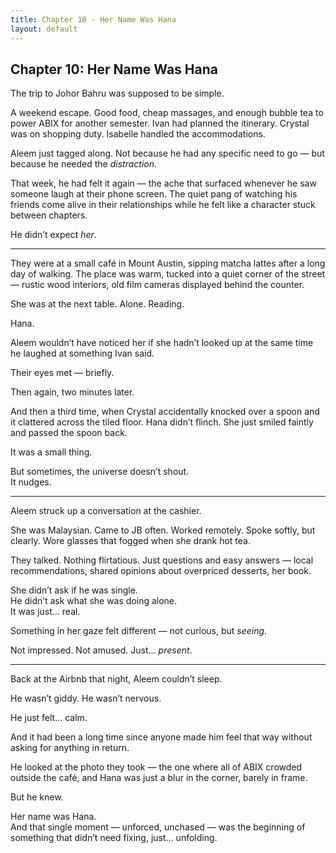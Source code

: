 ```yaml
---
title: Chapter 10 - Her Name Was Hana
layout: default
---
```


## Chapter 10: Her Name Was Hana

The trip to Johor Bahru was supposed to be simple.

A weekend escape. Good food, cheap massages, and enough bubble tea to power ABIX for another semester. Ivan had planned the itinerary. Crystal was on shopping duty. Isabelle handled the accommodations.

Aleem just tagged along. Not because he had any specific need to go — but because he needed the *distraction*.

That week, he had felt it again — the ache that surfaced whenever he saw someone laugh at their phone screen. The quiet pang of watching his friends come alive in their relationships while he felt like a character stuck between chapters.

He didn’t expect *her*.

---

They were at a small café in Mount Austin, sipping matcha lattes after a long day of walking. The place was warm, tucked into a quiet corner of the street — rustic wood interiors, old film cameras displayed behind the counter.

She was at the next table. Alone. Reading.

Hana.

Aleem wouldn’t have noticed her if she hadn’t looked up at the same time he laughed at something Ivan said.

Their eyes met — briefly.

Then again, two minutes later.

And then a third time, when Crystal accidentally knocked over a spoon and it clattered across the tiled floor. Hana didn’t flinch. She just smiled faintly and passed the spoon back.

It was a small thing.

But sometimes, the universe doesn’t shout.  
It nudges.

---

Aleem struck up a conversation at the cashier.

She was Malaysian. Came to JB often. Worked remotely. Spoke softly, but clearly. Wore glasses that fogged when she drank hot tea.

They talked. Nothing flirtatious. Just questions and easy answers — local recommendations, shared opinions about overpriced desserts, her book.

She didn’t ask if he was single.  
He didn’t ask what she was doing alone.  
It was just… real.

Something in her gaze felt different — not curious, but *seeing*.

Not impressed. Not amused. Just… *present*.

---

Back at the Airbnb that night, Aleem couldn’t sleep.

He wasn’t giddy. He wasn’t nervous.

He just felt... calm.

And it had been a long time since anyone made him feel that way without asking for anything in return.

He looked at the photo they took — the one where all of ABIX crowded outside the café, and Hana was just a blur in the corner, barely in frame.

But he knew.

Her name was Hana.  
And that single moment — unforced, unchased — was the beginning of something that didn’t need fixing, just… unfolding.